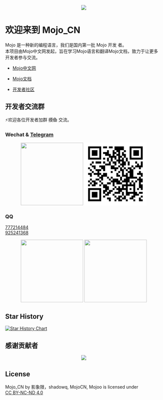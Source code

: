 <p align="center">
    <img src="./public/img/mojo_github_logo_bg.png">
</p>

# 欢迎来到 Mojo_CN
Mojo 是一种新的编程语言，我们是国内第一批 Mojo 开发 者。  
本项目由Mojo中文网发起，旨在学习Mojo语言和翻译Mojo文档，致力于让更多开发者参与交流。

- [Mojo中文网](https://mojocn.org/)
- [Mojo文档](https://mojocn.org/mojo/manual/index.html)

- [开发者社区](https://mojoo.org/)


## 开发者交流群
⚡欢迎各位开发者加群 ~~摸鱼~~ 交流。

### Wechat  &    [Telegram](https://t.me/Mojo_CN)
<div id="wechat" align="center">
<img height="200" width="200" src="./public/img/wechat.png"/>
<img height="200" width="200" src="./public/img/Telegram.png"/>
</div>

### QQ
[777214484](https://qm.qq.com/q/nn0pFzgIRG)  
[925241368](https://qm.qq.com/q/IgJFnFPDGy)
<div id="qq" align="center">
<img height="200" width="200" src="./public/img/qq.png"/>   
<img height="200" width="200" src="./public/img/qq2.png"/>
</div>


## Star History

[![Star History Chart](https://api.star-history.com/svg?repos=shadowqcom/mojo_CN&type=Date)](https://star-history.com/#shadowqcom/mojo_CN&Date)


## 感谢贡献者
<div align="center">
    <a href="https://github.com/shadowqcom/mojo_CN/graphs/contributors">
    <img src="https://contrib.rocks/image?repo=shadowqcom/mojo_CN" />
    </a>
</div>

## License
<p xmlns:cc="http://creativecommons.org/ns#" xmlns:dct="http://purl.org/dc/terms/"><span property="dct:title">Mojo_CN</span> by <span property="cc:attributionName">影象限，shadowq, MojoCN, Mojoo </span> is licensed under <a href="https://creativecommons.org/licenses/by-nc-nd/4.0/?ref=chooser-v1" target="_blank" rel="license noopener noreferrer" style="display:inline-block;">CC BY-NC-ND 4.0<img style="height:22px!important;margin-left:3px;vertical-align:text-bottom;" src="https://mirrors.creativecommons.org/presskit/icons/cc.svg?ref=chooser-v1" alt=""><img style="height:22px!important;margin-left:3px;vertical-align:text-bottom;" src="https://mirrors.creativecommons.org/presskit/icons/by.svg?ref=chooser-v1" alt=""><img style="height:22px!important;margin-left:3px;vertical-align:text-bottom;" src="https://mirrors.creativecommons.org/presskit/icons/nc.svg?ref=chooser-v1" alt=""><img style="height:22px!important;margin-left:3px;vertical-align:text-bottom;" src="https://mirrors.creativecommons.org/presskit/icons/nd.svg?ref=chooser-v1" alt=""></a></p>